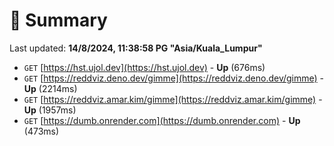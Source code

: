 # 📖 Summary
Last updated: **14/8/2024, 11:38:58 PG "Asia/Kuala_Lumpur"**

- `GET` [https://hst.ujol.dev](https://hst.ujol.dev) - **Up** (676ms)
- `GET` [https://reddviz.deno.dev/gimme](https://reddviz.deno.dev/gimme) - **Up** (2214ms)
- `GET` [https://reddviz.amar.kim/gimme](https://reddviz.amar.kim/gimme) - **Up** (1957ms)
- `GET` [https://dumb.onrender.com](https://dumb.onrender.com) - **Up** (473ms)
